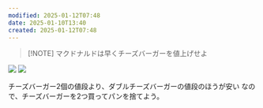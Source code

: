 ```yaml
---
modified: 2025-01-12T07:48
date: 2025-01-10T13:40
created: 2025-01-12T07:48
---
```


> [!NOTE] マクドナルドは早くチーズバーガーを値上げせよ

![](https://i.imgur.com/roLpHT7.png)
![](https://i.imgur.com/cDquVGM.png)


チーズバーガー2個の値段より、ダブルチーズバーガーの値段のほうが安い
なので、チーズバーガーを2つ買ってパンを捨てよう。


